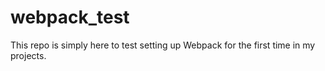# webpack_test
This repo is simply here to test setting up Webpack for the first time in my projects.
